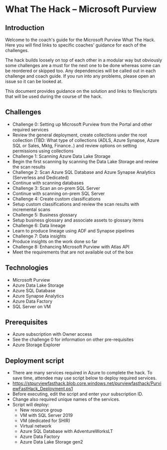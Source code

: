# What The Hack – Microsoft Purview 

## Introduction

Welcome to the coach's guide for the Microsoft Purview What The Hack. Here you will find links to specific coaches' guidance for each of the challenges. 

The hack builds loosely on top of each other in a modular way but obviously some challenges are a must for the next one to be done whereas some can be reordered or skipped too. Any dependencies will be called out in each challenge and coach guide. If you run into any problems, please open an issue so it can be looked at. 

This document provides guidance on the solution and links to files/scripts that will be used during the course of the hack. 

## Challenges 

- Challenge 0: Setting up Microsoft Purview from the Portal and other required services 
- 
  Review the general deployment, create collections under the root collection (TBD: What type of collections (ADLS, Azure Synapse, Azure SQL or Sales, Mktg, Finance..) and review options on setting permissions using collections 
- Challenge 1: Scanning Azure Data Lake Storage 
- 
  Begin the first scanning by scanning the Data Lake Storage and review the scan results 
- Challenge 2: Scan Azure SQL Database and Azure Synapse Analytics (Serverless and Dedicated) 
- 
  Continue with scanning databases 
- Challenge 3: Scan an on-prem SQL Server 
- 
  Continue with scanning on-prem SQL Server 
- Challenge 4: Create custom classifications 
- 
  Setup custom classifications and review the scan results with incremental scans 
- Challenge 5: Business glossary 
- 
  Setup business glossary and associate assets to glossary items 
- Challenge 6: Data lineage 
- 
  Learn to produce lineage using ADF and Synapse pipelines 
- Challenge 7: Data insights 
- 
  Produce insights on the work done so far 
- Challenge 8: Enhancing Microsoft Purview with Atlas API 
- 
  Meet the requirements that are not available out of the box 
  
  
## Technologies 

- Microsoft Purview 
- Azure Data Lake Storage 
- Azure SQL Database 
- Azure Synapse Analytics 
- Azure Data Factory 
- SQL Server on VM 

## Prerequisites 

- Azure subscription with Owner access 
- See the challenge 0 for information on other pre-requisites 
- Azure Storage Explorer 

## Deployment script 

- There are many services required in Azure to complete the hack. To save time, attendee may use script below to deploy required services. 
- https://stpurviewfasthack.blob.core.windows.net/purviewfasthack/PurviewFastHack_Deployment.ps1  
- Before executing, edit the script and enter your subscription ID. 
- Change also required unique names of the services. 
- Script will deploy: 
  - New resource group 
  - VM with SQL Server 2019 
  - VM (dedicated for SHIR) 
  - Virtual network 
  - Azure SQL Database with AdventureWorksLT 
  - Azure Data Factory 
  - Azure Data Lake Storage gen2 
